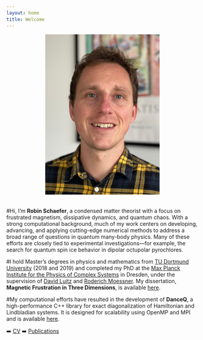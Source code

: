 ```yaml
---
layout: home
title: Welcome
---
```



<div style="text-align: center;">
  <img src="assets/images/profile.jpg" alt="Description" style="width: 300px;" />
</div>

<br>

#Hi, I’m **Robin Schaefer**, a condensed matter theorist with a focus on frustrated magnetism, dissipative dynamics, and quantum chaos. With a strong computational background, much of my work centers on developing, advancing, and applying cutting-edge numerical methods to address a broad range of questions in quantum many-body physics. Many of these efforts are closely tied to experimental investigations—for example, the search for quantum spin ice behavior in dipolar octupolar pyrochlores.

#I hold Master’s degrees in physics and mathematics from [TU Dortmund University](https://www.tu-dortmund.de/) (2018 and 2019) and completed my PhD at the [Max Planck Institute for the Physics of Complex Systems](https://www.pks.mpg.de/) in Dresden, under the supervision of [David Luitz](https://dluitz.github.io/) and [Roderich Moessner](https://www.pks.mpg.de/moessner). My dissertation, **Magnetic Frustration in Three Dimensions**, is available [here](https://tud.qucosa.de/landing-page/?tx_dlf[id]=https%3A%2F%2Ftud.qucosa.de%2Fapi%2Fqucosa%253A82937%2Fmets).

#My computational efforts have resulted in the development of **DanceQ**, a high-performance C++ library for exact diagonalization of Hamiltonian and Lindbladian systems. It is designed for scalability using OpenMP and MPI and is available [here](https://gitlab.com/DanceQ/danceq).


➡️ [CV](cv.html)
➡️ [Publications](pub.html)

